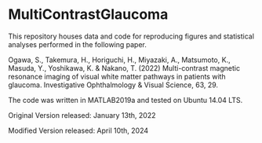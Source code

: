 # MultiContrastGlaucoma

This repository houses data and code for reproducing figures and statistical analyses performed in the following paper.

Ogawa, S., Takemura, H., Horiguchi, H., Miyazaki, A., Matsumoto, K., Masuda, Y., Yoshikawa, K. & Nakano, T. (2022) Multi-contrast magnetic resonance imaging of visual white matter pathways in patients with glaucoma. Investigative Ophthalmology & Visual Science, 63, 29. 

The code was written in MATLAB2019a and tested on Ubuntu 14.04 LTS.

Original Version released: January 13th, 2022

Modified Version released: April 10th, 2024